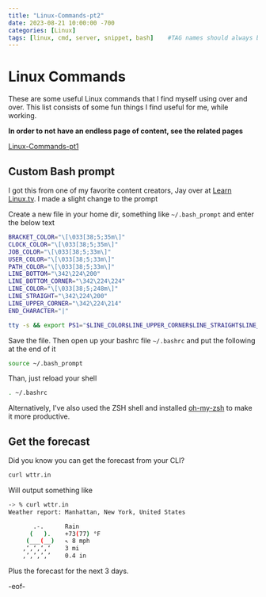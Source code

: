 ```yaml
---
title: "Linux-Commands-pt2"
date: 2023-08-21 10:00:00 -700
categories: [Linux]
tags: [linux, cmd, server, snippet, bash]    #TAG names should always be lowercase
---
```


# Linux Commands

These are some useful Linux commands that I find myself using over and over. This list consists of some fun things I find useful for me, while working.

__In order to not have an endless page of content, see the related pages__

[Linux-Commands-pt1](https://tino-onit.github.io/posts/Linux-Commands-pt1/)

## Custom Bash prompt

I got this from one of my favorite content creators, Jay over at [Learn Linux.tv](https://www.learnlinux.tv). I made a slight change to the prompt

Create a new file in your home dir, something like `~/.bash_prompt` and enter the below text

```bash
BRACKET_COLOR="\[\033[38;5;35m\]"
CLOCK_COLOR="\[\033[38;5;35m\]"
JOB_COLOR="\[\033[38;5;33m\]"
USER_COLOR="\[\033[38;5;33m\]"
PATH_COLOR="\[\033[38;5;33m\]"
LINE_BOTTOM="\342\224\200"
LINE_BOTTOM_CORNER="\342\224\224"
LINE_COLOR="\[\033[38;5;248m\]"
LINE_STRAIGHT="\342\224\200"
LINE_UPPER_CORNER="\342\224\214"
END_CHARACTER="|"

tty -s && export PS1="$LINE_COLOR$LINE_UPPER_CORNER$LINE_STRAIGHT$LINE_STRAIGHT$BRACKET_COLOR[$CLOCK_COLO>
```

Save the file. Then open up your bashrc file `~/.bashrc` and put the following at the end of it

```bash
source ~/.bash_prompt
```

Than, just reload your shell

```bash
. ~/.bashrc
```

Alternatively, I've also used the ZSH shell and installed [oh-my-zsh](https://ohmyz.sh/) to make it more productive.

## Get the forecast

Did you know you can get the forecast from your CLI?

```bash
curl wttr.in
```

Will output something like 

```bash
-> % curl wttr.in
Weather report: Manhattan, New York, United States

       .-.      Rain
      (   ).    +73(77) °F
     (___(__)   ↖ 8 mph
    ‚‘‚‘‚‘‚‘    3 mi
    ‚’‚’‚’‚’    0.4 in

```

Plus the forecast for the next 3 days. 


-eof-
